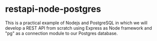 # restapi-node-postgres
This is a practical example of Nodejs and PostgreSQL in which we will develop a REST API from scratch using Express as Node framework and "pg" as a connection module to our Postgres database.
